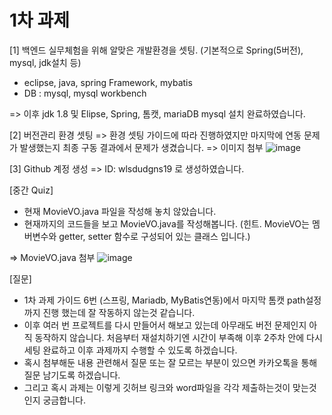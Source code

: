 # 1차 과제

[1] 백엔드 실무체험을 위해 알맞은 개발환경을 셋팅. (기본적으로 Spring(5버전), mysql, jdk설치 등)
- eclipse, java, spring Framework, mybatis
- DB : mysql, mysql workbench

=> 이후 jdk 1.8 및 Elipse, Spring, 톰캣, mariaDB mysql 설치 완료하였습니다.


[2] 버전관리 환경 셋팅
=> 환경 셋팅 가이드에 따라 진행하였지만 마지막에 연동 문제가 발생했는지 최종 구동 결과에서 문제가 생겼습니다.
=> 이미지 첨부
![image](https://user-images.githubusercontent.com/71567319/129110237-22547cc3-7822-4a20-87bb-1253511030c4.png)


[3] Github 계정 생성 
 => ID: wlsdudgns19 로 생성하였습니다.


[중간 Quiz]
- 현재 MovieVO.java 파일을 작성해 놓치 않았습니다.
- 현재까지의 코드들을 보고 MovieVO.java를 작성해봅니다.
(힌트. MovieVO는 멤버변수와 getter, setter 함수로 구성되어 있는 클래스 입니다.)

=> MovieVO.java 첨부
![image](https://user-images.githubusercontent.com/71567319/129110091-e78873a6-1d5a-4011-bbc2-35b6845dea78.png)


[질문]
- 1차 과제 가이드 6번 (스프링, Mariadb, MyBatis연동)에서 마지막 톰캣 path설정까지 진행 했는데 잘 작동하지 않는것 같습니다. 
- 이후 여러 번 프로젝트를 다시 만들어서 해보고 있는데 아무래도 버전 문제인지 아직 동작하지 않습니다. 처음부터 재설치하기엔 시간이 부족해 이후 2주차 안에 다시 세팅 완료하고 이후 과제까지 수행할 수 있도록 하겠습니다. 
- 혹시 첨부해둔 내용 관련해서 질문 또는 잘 모르는 부분이 있으면 카카오톡을 통해 질문 남기도록 하겠습니다.
- 그리고 혹시 과제는 이렇게 깃허브 링크와 word파일을 각각 제출하는것이 맞는것인지 궁금합니다.
